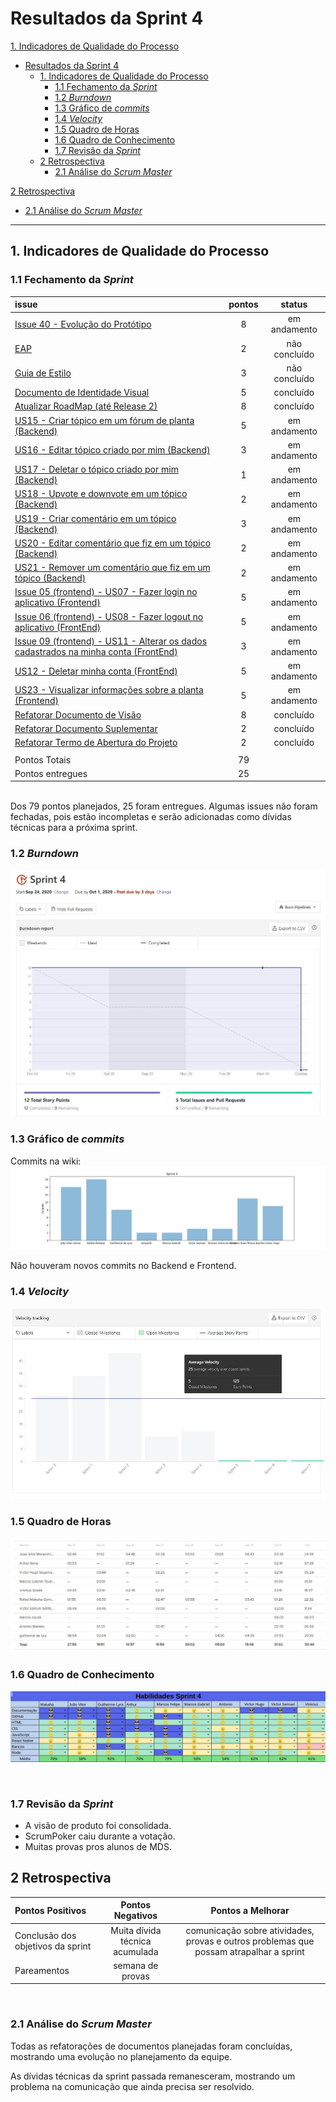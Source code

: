 # Resultados da Sprint 4

[1. Indicadores de Qualidade do Processo](#1-indicadores-de-qualidade-do-processo)

- [Resultados da Sprint 4](#resultados-da-sprint-4)
  - [1. Indicadores de Qualidade do Processo](#1-indicadores-de-qualidade-do-processo)
    - [1.1 Fechamento da _Sprint_](#11-fechamento-da-sprint)
    - [1.2 _Burndown_](#12-burndown)
    - [1.3 Gráfico de _commits_](#13-gráfico-de-commits)
    - [1.4 _Velocity_](#14-velocity)
    - [1.5 Quadro de Horas](#15-quadro-de-horas)
    - [1.6 Quadro de Conhecimento](#16-quadro-de-conhecimento)
    - [1.7 Revisão da _Sprint_](#17-revisão-da-sprint)
  - [2 Retrospectiva](#2-retrospectiva)
    - [2.1 Análise do _Scrum Master_](#21-análise-do-scrum-master)

[2 Retrospectiva](#2-retrospectiva)

- [2.1 Análise do _Scrum Master_](#21-análise-do-scrum-master)

---

## 1. Indicadores de Qualidade do Processo

### 1.1 Fechamento da _Sprint_

| issue                                                                                                                                                | pontos |    status     |
| :--------------------------------------------------------------------------------------------------------------------------------------------------- | :----: | :-----------: |
| [Issue 40 - Evolução do Protótipo](https://github.com/fga-eps-mds/2020.1-Grupo2-wiki/issues/40)                                                      |   8    | em andamento  |
| [EAP](https://github.com/fga-eps-mds/2020.1-Grupo2-wiki/issues/58)                                                                                   |   2    | não concluído |
| [Guia de Estilo](https://github.com/fga-eps-mds/2020.1-Grupo2-wiki/issues/59)                                                                        |   3    | não concluído |
| [Documento de Identidade Visual](https://github.com/fga-eps-mds/2020.1-Grupo2-wiki/issues/60)                                                        |   5    |   concluído   |
| [Atualizar RoadMap (até Release 2)](https://github.com/fga-eps-mds/2020.1-Grupo2-wiki/issues/54)                                                     |   8    |   concluído   |
| [US15 - Criar tópico em um fórum de planta (Backend)](https://github.com/fga-eps-mds/2020.1-Grupo2-BackEnd/issues/97)                                |   5    | em andamento  |
| [US16 - Editar tópico criado por mim (Backend)](https://github.com/fga-eps-mds/2020.1-Grupo2-BackEnd/issues/98)                                      |   3    | em andamento  |
| [US17 - Deletar o tópico criado por mim (Backend)](https://github.com/fga-eps-mds/2020.1-Grupo2-BackEnd/issues/99)                                   |   1    | em andamento  |
| [US18 - Upvote e downvote em um tópico (Backend)](https://github.com/fga-eps-mds/2020.1-Grupo2-BackEnd/issues/100)                                   |   2    | em andamento  |
| [US19 - Criar comentário em um tópico (Backend)](https://github.com/fga-eps-mds/2020.1-Grupo2-BackEnd/issues/101)                                    |   3    | em andamento  |
| [US20 - Editar comentário que fiz em um tópico (Backend)](https://github.com/fga-eps-mds/2020.1-Grupo2-BackEnd/issues/102)                           |   2    | em andamento  |
| [US21 - Remover um comentário que fiz em um tópico (Backend)](https://github.com/fga-eps-mds/2020.1-Grupo2-BackEnd/issues/103)                       |   2    | em andamento  |
| [Issue 05 (frontend) - US07 - Fazer login no aplicativo (Frontend)](https://github.com/fga-eps-mds/2020.1-Grupo2-FrontEnd/issues/6)                  |   5    | em andamento  |
| [Issue 06 (frontend) - US08 - Fazer logout no aplicativo (FrontEnd)](https://github.com/fga-eps-mds/2020.1-Grupo2-FrontEnd/issues/6)                 |   5    | em andamento  |
| [Issue 09 (frontend) - US11 - Alterar os dados cadastrados na minha conta (FrontEnd)](https://github.com/fga-eps-mds/2020.1-Grupo2-BackEnd/issues/9) |   3    | em andamento  |
| [US12 - Deletar minha conta (FrontEnd)](https://github.com/fga-eps-mds/2020.1-Grupo2-FrontEnd/issues/7)                                              |   5    | em andamento  |
| [US23 - Visualizar informações sobre a planta (Frontend)](https://github.com/fga-eps-mds/2020.1-Grupo2-FrontEnd/issues/8)                            |   5    | em andamento  |
| [Refatorar Documento de Visão](#)                                                                                                                    |   8    |   concluído   |
| [Refatorar Documento Suplementar](#)                                                                                                                 |   2    |   concluído   |
| [Refatorar Termo de Abertura do Projeto](#)                                                                                                          |   2    |   concluído   |
|                                                                                                                                                      |        |               |
| Pontos Totais                                                                                                                                        |   79   |               |
| Pontos entregues                                                                                                                                     |   25   |               |

<br/>
Dos 79 pontos planejados, 25 foram entregues. Algumas issues não foram fechadas, pois estão incompletas e serão adicionadas como dívidas técnicas para a próxima sprint.

### 1.2 _Burndown_

![](img/burndown_sprint4.png)

### 1.3 Gráfico de _commits_

Commits na wiki:
![](img/commits_wiki.png)

Não houveram novos commits no Backend e Frontend.

### 1.4 _Velocity_

![](img/velocity.png)

### 1.5 Quadro de Horas

![](img/hours.png)

### 1.6 Quadro de Conhecimento

![](img/knowledge_box.png)

<br>

### 1.7 Revisão da _Sprint_

- A visão de produto foi consolidada.
- ScrumPoker caiu durante a votação.
- Muitas provas pros alunos de MDS.

## 2 Retrospectiva

| Pontos Positivos                  |        Pontos Negativos        |                                   Pontos a Melhorar                                    |
| :-------------------------------- | :----------------------------: | :------------------------------------------------------------------------------------: |
| Conclusão dos objetivos da sprint | Muita dívida técnica acumulada | comunicação sobre atividades, provas e outros problemas que possam atrapalhar a sprint |
| Pareamentos                       |        semana de provas        |                                                                                        |

<br>

### 2.1 Análise do _Scrum Master_

Todas as refatorações de documentos planejadas foram concluídas, mostrando uma evolução no planejamento da equipe.

As dívidas técnicas da sprint passada remanesceram, mostrando um problema na comunicação que ainda precisa ser resolvido.
